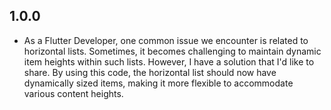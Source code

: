 ## 1.0.0

* As a Flutter Developer, one common issue we encounter is related to horizontal lists. Sometimes,
  it becomes challenging to maintain dynamic item heights within such lists. However,
  I have a solution that I'd like to share. By using this code, the horizontal
  list should now have dynamically sized items, making it more flexible to accommodate various
  content heights.
